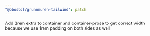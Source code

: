 ```yaml
---
"@obosbbl/grunnmuren-tailwind": patch
---
```


Add 2rem extra to container and container-prose to get correct width because we use 1rem padding on both sides as well
